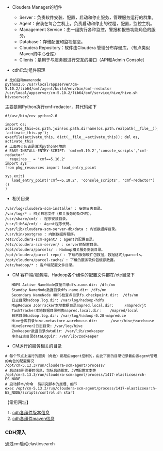
- Cloudera Manager的组件
    - Server：负责软件安装、配置，启动和停止服务，管理服务运行的群集。
    - Agent：安装在每台主机上。负责启动和停止的过程，配置，监控主机。
    - Management Service：由一组执行各种监控，警报和报告功能角色的服务。
    - Database：存储配置和监视信息。
    - Cloudera Repository：软件由Cloudera 管理分布存储库。（有点类似Maven的中心仓库）
    - Clients：是用于与服务器进行交互的接口（API和Admin Console）

- cdh启动组件原理
```
# 比如启动namenode
python2.6 /usr/local/appserver/cm-5.10.2/lib64/cmf/agent/build/env/bin/cmf-redactor /usr/local/appserver/cm-5.10.2/lib64/cmf/service/hive/hive.sh hiveserver2
```
主要是用Python执行cmf-redactor，其代码如下
```
#!/usr/bin/env python2.6

import os; activate_this=os.path.join(os.path.dirname(os.path.realpath(__file__)), 'activate_this.py'); 
execfile(activate_this, dict(__file__=activate_this)); del os, activate_this
# 上面两步应该是激活python环境的
# EASY-INSTALL-ENTRY-SCRIPT: 'cmf==5.10.2','console_scripts','cmf-redactor'
__requires__ = 'cmf==5.10.2'
import sys
from pkg_resources import load_entry_point

sys.exit(
   load_entry_point('cmf==5.10.2', 'console_scripts', 'cmf-redactor')()
)
```

- 相关目录 
```
/var/log/cloudera-scm-installer : 安装日志目录。
/var/log/* : 相关日志文件（相关服务的及CM的）。
/usr/share/cmf/ : 程序安装目录。
/usr/lib64/cmf/ : Agent程序代码。
/var/lib/cloudera-scm-server-db/data : 内嵌数据库目录。
/usr/bin/postgres : 内嵌数据库程序。
/etc/cloudera-scm-agent/ : agent的配置目录。
/etc/cloudera-scm-server/ : server的配置目录。
/opt/cloudera/parcels/ : Hadoop相关服务安装目录。
/opt/cloudera/parcel-repo/ : 下载的服务软件包数据，数据格式为parcels。
/opt/cloudera/parcel-cache/ : 下载的服务软件包缓存数据。
/etc/hadoop/* : 客户端配置文件目录。
```

- CM 客户端/服务端、Hadoop各个组件的配置文件都在/etc目录下
```
   HDFS Active NameNode数据目录dfs.name.dir: /dfs/nn  
   Standby NameNode数据目录dfs.name.dir: /dfs/nn  
   Secondary NameNode HDFS检查点目录fs.checkpoint.dir:  /dfs/nn  
   日志目录hadoop.log.dir: /var/log/hadoop-hdfs  
   MapReduce JobTracker本地数据目录mapred.local.dir:     /mapred/jt  
   TaskTracker本地数据目录列表mapred.local.dir:    /mapred/local  
   日志目录hadoop.log.dir: /var/log/hadoop-0.20-mapreduce  
   Hive仓库目录hive.metastore.warehouse.dir:      /user/hive/warehouse  
   HiveServer2日志目录: /var/log/hive  
   Zookeeper数据目录dataDir: /var/lib/zookeeper  
   事务日志目录dataLogDir: /var/lib/zookeeper
```
- CM运行的服务相关的目录
```
# 每个节点上运行的服务（角色）都是由agent控制的，由此下面的目录记录着由该agent管理的角色的配置情况
/opt/cm-5.13.3/run/cloudera-scm-agent/process/
# 启动ES所需要的信息，包括启动脚本、JVM配置文本等 
/opt/cm-5.13.3/run/cloudera-scm-agent/process/1417-elasticsearch-ES_NODE
# 启动脚本/命令  待研究脚本的原理、细节
exec /opt/cm-5.13.3/run/cloudera-scm-agent/process/1417-elasticsearch-ES_NODE/scripts/control.sh start
```

【常用网址】
1. [cdh各组件版本信息](https://www.cloudera.com/documentation/enterprise/release-notes/topics/cdh_vd_cdh_package_tarball_516.html)
2. [cdh各组件maven信息](https://www.cloudera.com/documentation/enterprise/release-notes/topics/cdh_vd_cdh5_maven_repo.html)



### CDH深入
通过cm启动elasticsearch
```

```